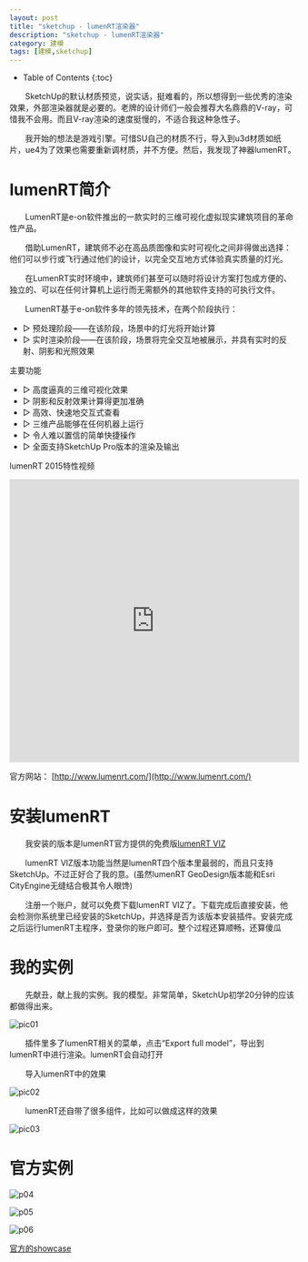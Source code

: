 ```yaml
---
layout: post
title: "sketchup - lumenRT渲染器"
description: "sketchup - lumenRT渲染器"
category: 建模
tags: [建模,sketchup]
---
```

* Table of Contents
{:toc}

&#160; &#160; &#160; &#160;SketchUp的默认材质预览，说实话，挺难看的，所以想得到一些优秀的渲染效果，外部渲染器就是必要的。老牌的设计师们一般会推荐大名鼎鼎的V-ray，可惜我不会用。而且V-ray渲染的速度挺慢的，不适合我这种急性子。

&#160; &#160; &#160; &#160;我开始的想法是游戏引擎。可惜SU自己的材质不行，导入到u3d材质如纸片，ue4为了效果也需要重新调材质，并不方便。然后，我发现了神器lumenRT。

<!-- more -->

# lumenRT简介

&#160; &#160; &#160; &#160;LumenRT是e-on软件推出的一款实时的三维可视化虚拟现实建筑项目的革命性产品。

&#160; &#160; &#160; &#160;借助LumenRT，建筑师不必在高品质图像和实时可视化之间非得做出选择：他们可以步行或飞行通过他们的设计，以完全交互地方式体验真实质量的灯光。

&#160; &#160; &#160; &#160;在LumenRT实时环境中，建筑师们甚至可以随时将设计方案打包成方便的、独立的、可以在任何计算机上运行而无需额外的其他软件支持的可执行文件。

&#160; &#160; &#160; &#160;LumenRT基于e-on软件多年的领先技术，在两个阶段执行：

- ▷ 预处理阶段——在该阶段，场景中的灯光将开始计算
- ▷ 实时渲染阶段——在该阶段，场景将完全交互地被展示，并具有实时的反射、阴影和光照效果

主要功能

- ▷ 高度逼真的三维可视化效果
- ▷ 阴影和反射效果计算得更加准确
- ▷ 高效、快速地交互式查看
- ▷ 三维产品能够在任何机器上运行 
- ▷ 令人难以置信的简单快捷操作
- ▷ 全面支持SketchUp Pro版本的渲染及输出

lumenRT 2015特性视频

<iframe height=498 width=510 src="http://player.youku.com/embed/XODE2NzIwOTI0" frameborder=0 allowfullscreen></iframe>

官方网站： [http://www.lumenrt.com/](http://www.lumenrt.com/)

# 安装lumenRT

&#160; &#160; &#160; &#160;我安装的版本是lumenRT官方提供的免费版[lumenRT VIZ](http://www.lumenrt.com/store/?VIZ#products)

&#160; &#160; &#160; &#160;lumenRT VIZ版本功能当然是lumenRT四个版本里最弱的，而且只支持SketchUp。不过正好合了我的意。(虽然lumenRT GeoDesign版本能和Esri CityEngine无缝结合极其令人眼馋)

&#160; &#160; &#160; &#160;注册一个账户，就可以免费下载lumenRT VIZ了。下载完成后直接安装，他会检测你系统里已经安装的SketchUp，并选择是否为该版本安装插件。安装完成之后运行lumenRT主程序，登录你的账户即可。整个过程还算顺畅，还算傻瓜

# 我的实例

&#160; &#160; &#160; &#160;先献丑，献上我的实例。我的模型。非常简单，SketchUp初学20分钟的应该都做得出来。

![pic01](http://img17.poco.cn/mypoco/myphoto/20160131/15/17800049220160131154602078.jpg)

&#160; &#160; &#160; &#160;插件里多了lumenRT相关的菜单，点击“Export full model”，导出到lumenRT中进行渲染。lumenRT会自动打开

&#160; &#160; &#160; &#160;导入lumenRT中的效果

![pic02](http://img17.poco.cn/mypoco/myphoto/20160131/15/17800049220160131154643031.jpg)

&#160; &#160; &#160; &#160;lumenRT还自带了很多组件，比如可以做成这样的效果

![pic03](http://img17.poco.cn/mypoco/myphoto/20160131/15/17800049220160131154710090.jpg)

# 官方实例

![p04](http://www.lumenrt.com/2015/home/NS.jpg)

![p05](http://www.lumenrt.com/2015/home/MobileRiverBridge.jpg)

![p06](http://www.lumenrt.com/2015/home/Warehouse.jpg)

[官方的showcase](http://www.lumenrt.com/showcase/)